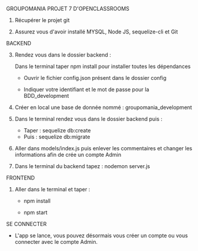 GROUPOMANIA PROJET 7 D'OPENCLASSROOMS

1. Récupérer le projet git

2. Assurez vous d'avoir installé MYSQL, Node JS, sequelize-cli et Git

BACKEND

3. Rendez vous dans le dossier backend : 

    Dans le terminal taper npm install pour installer toutes les dépendances

    - Ouvrir le fichier config.json présent dans le dossier config

    - Indiquer votre identifiant et le mot de passe pour la BDD_development

4. Créer en local une base de donnée nommé : groupomania_development

5. Dans le terminal rendez vous dans le dossier backend puis : 

    - Taper : sequelize db:create
    - Puis : sequelize db:migrate

6. Aller dans models/index.js puis enlever les commentaires et changer les informations afin de crée un compte Admin

7. Dans le terminal du backend tapez : nodemon server.js

FRONTEND

1. Aller dans le terminal et taper : 

    - npm install 

    - npm start

SE CONNECTER 

- L'app se lance, vous pouvez désormais vous créer un compte ou vous connecter avec le compte Admin.






